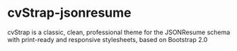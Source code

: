# cvStrap-jsonresume
cvStrap is a classic, clean, professional theme for the JSONResume schema with print-ready and responsive stylesheets, based on Bootstrap 2.0
